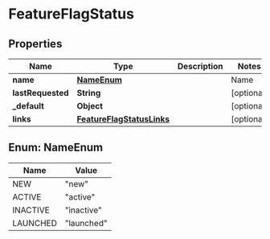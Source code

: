 
# FeatureFlagStatus

## Properties
Name | Type | Description | Notes
------------ | ------------- | ------------- | -------------
**name** | [**NameEnum**](#NameEnum) | | Name     | Description | | --------:| ----------- | | new      | the feature flag was created within the last 7 days, and has not been requested yet | | active   | the feature flag was requested by your servers or clients within the last 7 days | | inactive | the feature flag was created more than 7 days ago, and hasn&#39;t been requested by your servers or clients within the past 7 days | | launched | one variation of the feature flag has been rolled out to all your users for at least 7 days |  |  [optional]
**lastRequested** | **String** |  |  [optional]
**_default** | **Object** |  |  [optional]
**links** | [**FeatureFlagStatusLinks**](FeatureFlagStatusLinks.md) |  |  [optional]


<a name="NameEnum"></a>
## Enum: NameEnum
Name | Value
---- | -----
NEW | &quot;new&quot;
ACTIVE | &quot;active&quot;
INACTIVE | &quot;inactive&quot;
LAUNCHED | &quot;launched&quot;



